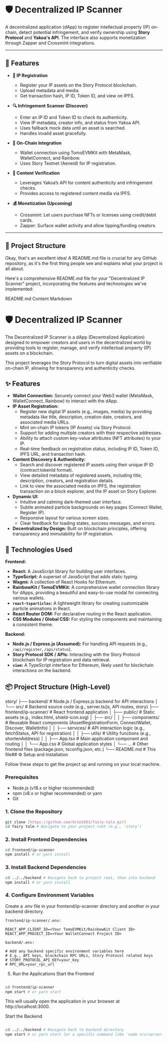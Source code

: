 # 🛡️ Decentralized IP Scanner

A decentralized application (dApp) to register intellectual property (IP) on-chain, detect potential infringement, and verify ownership using **Story Protocol** and **Yakoa's API**. The interface also supports monetization through Zapper and Crossmint integrations.

---

## 🚀 Features

- **📝 IP Registration**
  - Register your IP assets on the Story Protocol blockchain.
  - Upload metadata and media.
  - Get transaction hash, IP ID, Token ID, and view on IPFS.

- **🔍 Infringement Scanner (Discover)**
  - Enter an IP ID and Token ID to check its authenticity.
  - View IP metadata, creator info, and status from Yakoa API.
  - Uses fallback mock data until an asset is searched.
  - Handles invalid asset gracefully.

- **🔗 On-Chain Integration**
  - Wallet connection using TomoEVMKit with MetaMask, WalletConnect, and Rainbow.
  - Uses Story Testnet (Aeneid) for IP registration.

- **🧠 Content Verification**
  - Leverages Yakoa’s API for content authenticity and infringement checks.
  - Provides access to registered content media via IPFS.

- **💰 Monetization (Upcoming)**
  - Crossmint: Let users purchase NFTs or licenses using credit/debit cards.
  - Zapper: Surface wallet activity and allow tipping/funding creators.

---

## 📁 Project Structure
Okay, that's an excellent idea! A README.md file is crucial for any GitHub repository, as it's the first thing people see and explains what your project is all about.

Here's a comprehensive README.md file for your "Decentralized IP Scanner" project, incorporating the features and technologies we've implemented:

README.md Content
Markdown

# 🛡️ Decentralized IP Scanner

The Decentralized IP Scanner is a dApp (Decentralized Application) designed to empower creators and users in the decentralized world by providing tools to register, manage, and verify intellectual property (IP) assets on a blockchain.

This project leverages the Story Protocol to turn digital assets into verifiable on-chain IP, allowing for transparency and authenticity checks.

## ✨ Features

* **Wallet Connection:** Securely connect your Web3 wallet (MetaMask, WalletConnect, Rainbow) to interact with the dApp.
* **IP Asset Registration:**
    * Register new digital IP assets (e.g., images, media) by providing metadata like title, description, creation date, creators, and associated media URLs.
    * Mint on-chain IP tokens (IP Assets) via Story Protocol.
    * Support for adding multiple creators with their respective addresses.
    * Ability to attach custom key-value attributes (NFT attributes) to your IP.
    * Real-time feedback on registration status, including IP ID, Token ID, IPFS URL, and transaction hash.
* **Content Discovery & Authenticity:**
    * Search and discover registered IP assets using their unique IP ID (contract:tokenId format).
    * View detailed metadata of registered assets, including title, description, creators, and registration details.
    * Link to view the associated media on IPFS, the registration transaction on a block explorer, and the IP asset on Story Explorer.
* **Dynamic UI:**
    * Intuitive and calming dark-themed user interface.
    * Subtle animated particle backgrounds on key pages (Connect Wallet, Register IP).
    * Responsive layout for various screen sizes.
    * Clear feedback for loading states, success messages, and errors.
* **Decentralized by Design:** Built on blockchain principles, offering transparency and immutability for IP registration.

## 🚀 Technologies Used

**Frontend:**
* **React:** A JavaScript library for building user interfaces.
* **TypeScript:** A superset of JavaScript that adds static typing.
* **Wagmi:** A collection of React Hooks for Ethereum.
* **RainbowKit / TomoEVMKit:** A comprehensive wallet connection library for dApps, providing a beautiful and easy-to-use modal for connecting various wallets.
* **`react-tsparticles`:** A lightweight library for creating customizable particle animations in React.
* **React Router DOM:** For declarative routing in the React application.
* **CSS Modules / Global CSS:** For styling the components and maintaining a consistent theme.

**Backend:**
* **Node.js / Express.js (Assumed):** For handling API requests (e.g., `/api/register`, `/api/status`).
* **Story Protocol SDK / APIs:** Interacting with the Story Protocol blockchain for IP registration and data retrieval.
* **`viem`:** A TypeScript interface for Ethereum, likely used for blockchain interactions on the backend.

## 📦 Project Structure (High-Level)

story/
├── backend/                  # Node.js / Express.js backend for API interactions
│   └── src/                  # Backend source code (e.g., server.ts/js, API routes, story)
├── frontend/ip-scanner/      # React frontend application
│   ├── public/               # Static assets (e.g., index.html, shield-icon.svg)
│   ├── src/
│   │   ├── components/       # Reusable React components (AssetRegistrationForm, ConnectWallet, Discover, WalletInfo)
│   │   ├── services/         # API interaction logic (e.g., fetchStatus, API for registration)
│   │   ├── utils/            # Utility functions (e.g., shortenAddress)
│   │   ├── App.tsx           # Main application component and routing
│   │   └── App.css           # Global application styles
│   └── ...                   # Other frontend files (package.json, tsconfig.json, etc.)
└── README.md                 # This file## ⚙️ Setup and Installation

Follow these steps to get the project up and running on your local machine.

### Prerequisites

* Node.js (v18.x or higher recommended)
* npm (v8.x or higher recommended) or yarn
* Git

### 1. Clone the Repository

```bash
git clone [https://github.com/Grim1093/fairy-tale.git]
cd fairy tale # Navigate to your project root (e.g., 'story')
```

### 2.  Install Frontend Dependencies

```bash
cd frontend/ip-scanner
npm install # or yarn install
```

### 3. Install Backend Dependencies

```bash
cd ../../backend # Navigate back to project root, then into backend
npm install # or yarn install
```

### 4. Configure Environment Variables
Create a .env file in your frontend/ip-scanner directory and another in your backend directory.
```
frontend/ip-scanner/.env:

REACT_APP_CLIENT_ID=<Your TomoEVMKit/RainbowKit Client ID>
REACT_APP_PROJECT_ID=<Your WalletConnect Project ID>

backend/.env:

# Add any backend specific environment variables here
# E.g., API keys, blockchain RPC URLs, Story Protocol related keys
# STORY_PROTOCOL_API_KEY=your_key
# RPC_URL=your_rpc_url
```
5. Run the Applications
Start the Frontend
```Bash

cd frontend/ip-scanner
npm start # or yarn start
```
This will usually open the application in your browser at http://localhost:3000.

Start the Backend
```Bash

cd ../../backend # Navigate back to backend directory
npm start # or yarn start (or a specific command like `node src/server.js` if not configured in package.json)
```



